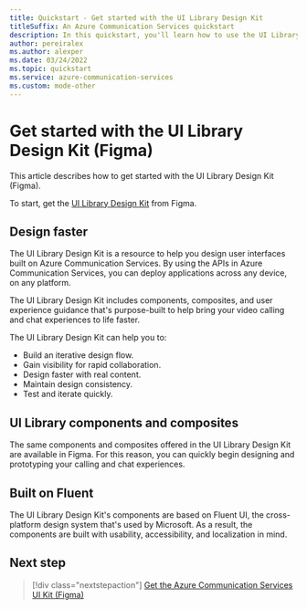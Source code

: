 ```yaml
---
title: Quickstart - Get started with the UI Library Design Kit
titleSuffix: An Azure Communication Services quickstart
description: In this quickstart, you'll learn how to use the UI Library Design Kit for Azure Communication Services to quickly design communication experiences using Figma. 
author: pereiralex
ms.author: alexper
ms.date: 03/24/2022
ms.topic: quickstart
ms.service: azure-communication-services
ms.custom: mode-other
---
```


# Get started with the UI Library Design Kit (Figma)

This article describes how to get started with the UI Library Design Kit (Figma).

To start, get the [UI Library Design Kit](https://www.figma.com/community/file/1095841357293210472) from Figma.

## Design faster

The UI Library Design Kit is a resource to help you design user interfaces built on Azure Communication Services. By using the APIs in Azure Communication Services, you can deploy applications across any device, on any platform.

The UI Library Design Kit includes components, composites, and user experience guidance that's purpose-built to help bring your video calling and chat experiences to life faster.

The UI Library Design Kit can help you to:

- Build an iterative design flow.
- Gain visibility for rapid collaboration.
- Design faster with real content.
- Maintain design consistency.
- Test and iterate quickly.

## UI Library components and composites

The same components and composites offered in the UI Library Design Kit are available in Figma. For this reason, you can quickly begin designing and prototyping your calling and chat experiences.  

## Built on Fluent

The UI Library Design Kit's components are based on Fluent UI, the cross-platform design system that's used by Microsoft. As a result, the components are built with usability, accessibility, and localization in mind.

## Next step

>[!div class="nextstepaction"]
>[Get the Azure Communication Services UI Kit (Figma)](https://www.figma.com/community/file/1095841357293210472)
